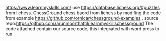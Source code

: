https://www.learnmyskills.com/ use https://database.lichess.org/#puzzles from lichess.
ChessGround chess baord from lichess by modifing the code from example https://github.com/ornicar/chessground-examples . source repo:https://github.com/arunmoorthattil/learnmyskillschessground 
The code attached contain our source code,  this integrated with word press to run
